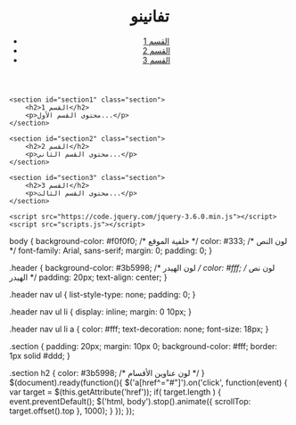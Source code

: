 <!DOCTYPE html>
<html lang="ar">
<head>
    <meta charset="UTF-8">
    <meta name="viewport" content="width=device-width, initial-scale=1.0">
    <title>تفانينو</title>
    <link rel="stylesheet" href="styles.css">
</head>
<body>
    <header class="header">
        <h1>تفانينو</h1>
        <nav>
            <ul>
                <li><a href="#section1">القسم 1</a></li>
                <li><a href="#section2">القسم 2</a></li>
                <li><a href="#section3">القسم 3</a></li>
            </ul>
        </nav>
    </header>
    
    <section id="section1" class="section">
        <h2>القسم 1</h2>
        <p>محتوى القسم الأول...</p>
    </section>
    
    <section id="section2" class="section">
        <h2>القسم 2</h2>
        <p>محتوى القسم الثاني...</p>
    </section>
    
    <section id="section3" class="section">
        <h2>القسم 3</h2>
        <p>محتوى القسم الثالث...</p>
    </section>
    
    <script src="https://code.jquery.com/jquery-3.6.0.min.js"></script>
    <script src="scripts.js"></script>
</body>
</html>
body {
    background-color: #f0f0f0; /* خلفية الموقع */
    color: #333; /* لون النص */
    font-family: Arial, sans-serif;
    margin: 0;
    padding: 0;
}

.header {
    background-color: #3b5998; /* لون الهيدر */
    color: #fff; /* لون نص الهيدر */
    padding: 20px;
    text-align: center;
}

.header nav ul {
    list-style-type: none;
    padding: 0;
}

.header nav ul li {
    display: inline;
    margin: 0 10px;
}

.header nav ul li a {
    color: #fff;
    text-decoration: none;
    font-size: 18px;
}

.section {
    padding: 20px;
    margin: 10px 0;
    background-color: #fff;
    border: 1px solid #ddd;
}

.section h2 {
    color: #3b5998; /* لون عناوين الأقسام */
}
$(document).ready(function(){
    $('a[href^="#"]').on('click', function(event) {
        var target = $(this.getAttribute('href'));
        if( target.length ) {
            event.preventDefault();
            $('html, body').stop().animate({
                scrollTop: target.offset().top
            }, 1000);
        }
    });
});
